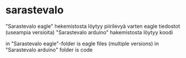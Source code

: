 # sarastevalo
"Sarastevalo eagle" hekemistosta löytyy piirilevyä varten eagle tiedostot (useampia versioita)
"Sarastevalo arduino" hakemistosta löytyy koodi

in "Sarastevalo eagle"-folder is eagle files (multiple versions)
in "Sarastevalo arduino" folder is code 

